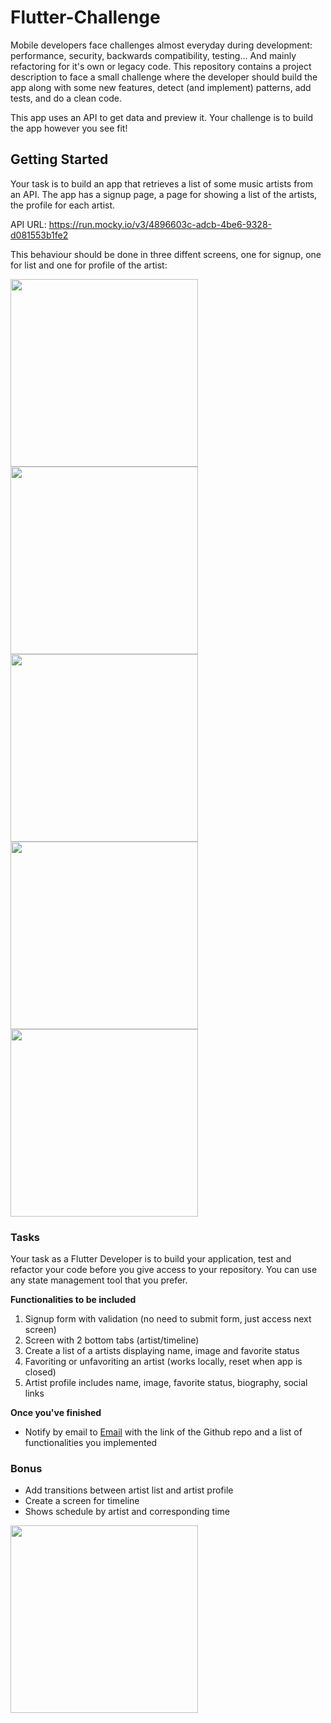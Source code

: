 # Flutter-Challenge

Mobile developers face challenges almost everyday during development: performance, security, backwards compatibility, testing... And mainly refactoring for it's own or legacy code. This repository contains a project description to face a small challenge where the developer should build the app along with some new features, detect (and implement) patterns, add tests, and do a clean code.

This app uses an API to get data and preview it. Your challenge is to build the app however you see fit!

## Getting Started

Your task is to build an app that retrieves a list of some music artists from an API. The app has a signup page, a page for showing a list of the artists, the profile for each artist.

API URL: <a href="https://run.mocky.io/v3/4896603c-adcb-4be6-9328-d081553b1fe2">https://run.mocky.io/v3/4896603c-adcb-4be6-9328-d081553b1fe2</a>

This behaviour should be done in three diffent screens, one for signup, one for list and one for profile of the artist:

<p>
  <a href="./screens/signup/signup.png"><img src="./screens/signup/signup.png" width="300" /></a>
  <a href="./screens/signup/signup1.png"><img src="./screens/signup/signup1.png" width="300" /> </a>
  <a href="./screens/signup/artist-list.png"><img src="./screens/signup/artist-list.png" width="300" /></a>
  <a href="./screens/signup/artist-profile.png"><img src="./screens/signup/artist-profile.png" width="300" /></a>
  <a href="./screens/signup/artist-profile1.png"><img src="./screens/signup/artist-profile1.png" width="300" /></a>
</p>

### Tasks

Your task as a Flutter Developer is to build your application, test and refactor your code before you give access to your repository.
You can use any state management tool that you prefer.

**Functionalities to be included**

1. Signup form with validation (no need to submit form, just access next screen)
2. Screen with 2 bottom tabs (artist/timeline)
3. Create a list of a artists displaying name, image and favorite status
4. Favoriting or unfavoriting an artist (works locally, reset when app is closed)
5. Artist profile includes name, image, favorite status, biography, social links

**Once you've finished**

- Notify by email to [Email](joe.kaldas@ntsal.com) with the link of the Github repo and a list of functionalities you implemented

### Bonus

- Add transitions between artist list and artist profile
- Create a screen for timeline
- Shows schedule by artist and corresponding time

<a href="./screens/signup/timeline.png"><img src="./screens/signup/timeline.png" width="300" /></a>
